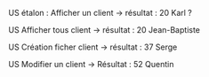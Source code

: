 US étalon : Afficher un client
-> résultat : 20
Karl ?

US Afficher tous client
-> résultat : 20
Jean-Baptiste

US Création ficher client
-> résultat : 37
Serge

US Modifier un client
-> Résultat : 52
Quentin
